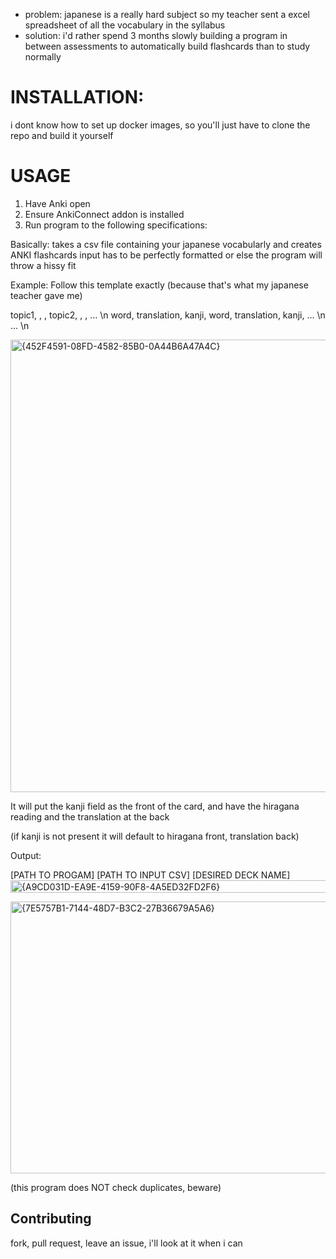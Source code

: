 - problem: japanese is a really hard subject so my teacher sent a excel spreadsheet of all the vocabulary in the syllabus
- solution: i'd rather spend 3 months slowly building a program in between assessments to 
automatically build flashcards than to study normally

# INSTALLATION:
i dont know how to set up docker images, so you'll just have to clone the repo and build it yourself

# USAGE

1. Have Anki open
2. Ensure AnkiConnect addon is installed
3. Run program to the following specifications:

Basically: takes a csv file containing your japanese vocabularly and creates ANKI flashcards
input has to be perfectly formatted or else the program will throw a hissy fit

Example: Follow this template exactly (because that's what my japanese teacher gave me)

topic1, , ,                topic2, , , ...      \n
word, translation, kanji,  word, translation, kanji, ... \n
... \n

<img width="655" height="724" alt="{452F4591-08FD-4582-85B0-0A44B6A47A4C}" src="https://github.com/user-attachments/assets/e6e5e1e6-c2ea-4c8d-a09b-643d3bd53fea" />

It will put the kanji field as the front of the card,
and have the hiragana reading and the translation at the back

(if kanji is not present it will default to hiragana front, translation back)

Output:

[PATH TO PROGAM] [PATH TO INPUT CSV] [DESIRED DECK NAME]
<img width="793" height="20" alt="{A9CD031D-EA9E-4159-90F8-4A5ED32FD2F6}" src="https://github.com/user-attachments/assets/0613b11f-7e9c-4411-a0cf-b6f929c1c041" />



<img width="532" height="435" alt="{7E5757B1-7144-48D7-B3C2-27B36679A5A6}" src="https://github.com/user-attachments/assets/db4ceebc-43ab-4b55-a22e-44629d55e621" />



(this program does NOT check duplicates, beware)



## Contributing

fork, pull request, leave an issue, i'll look at it when i can
